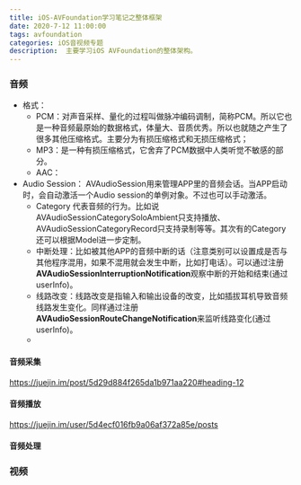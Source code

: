 ```yaml
---
title: iOS-AVFoundation学习笔记之整体框架
date: 2020-7-12 11:00:00
tags: avfoundation
categories: iOS音视频专题
description:  主要学习iOS AVFoundation的整体架构。
---
```


### 音频
* 格式：
	* PCM：对声音采样、量化的过程叫做脉冲编码调制，简称PCM。所以它也是一种音频最原始的数据格式，体量大、音质优秀。所以也就随之产生了很多其他压缩格式。主要分为有损压缩格式和无损压缩格式；
	* MP3：是一种有损压缩格式，它舍弃了PCM数据中人类听觉不敏感的部分。
	* AAC：
* Audio Session：
AVAudioSession用来管理APP里的音频会话。当APP启动时，会自动激活一个Audio session的单例对象。不过也可以手动激活。
	* Category 代表音频的行为。比如说AVAudioSessionCategorySoloAmbient只支持播放、AVAudioSessionCategoryRecord只支持录制等等。其次有的Category还可以根据Model进一步定制。
	* 中断处理：比如被其他APP的音频中断的话（注意类别可以设置成是否与其他程序混用，如果不混用就会发生中断，比如打电话）。可以通过注册**AVAudioSessionInterruptionNotification**观察中断的开始和结束(通过userInfo)。
	* 线路改变：线路改变是指输入和输出设备的改变，比如插拔耳机导致音频线路发生变化。同样通过注册**AVAudioSessionRouteChangeNotification**来监听线路变化(通过userInfo)。
	* 

#### 音频采集
https://juejin.im/post/5d29d884f265da1b971aa220#heading-12


#### 音频播放
https://juejin.im/user/5d4ecf016fb9a06af372a85e/posts


#### 音频处理


### 视频
#### 


